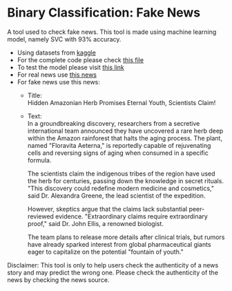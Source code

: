 # Binary Classification: Fake News

A tool used to check fake news. This tool is made using machine learning model, namely SVC with 93% accuracy. 

- Using datasets from [kaggle](https://www.kaggle.com/code/rajatkumar30/fake-news-prediction-92-5-accuracy/input)
- For the complete code please check [this file](https://github.com/MaruliHTGL/Binary-Classification-Fake-News/blob/6f4c0d1ad041c49e3b18f864c019b1ff787781c5/Fake%20News%20Classification.ipynb)
- To test the model please visit [this link](https://fakenewschecker.streamlit.app/)
- For real news use [this news](https://www.bbc.com/news/articles/cvg9gvv8lylo)
- For fake news use this news:
  - Title: <br>
    Hidden Amazonian Herb Promises Eternal Youth, Scientists Claim!
  - Text: <br>
    In a groundbreaking discovery, researchers from a secretive international team announced they have uncovered a rare herb deep within the Amazon rainforest that halts the aging process. The plant, named "Floravita Aeterna," is reportedly capable of rejuvenating cells and reversing signs of aging when consumed in a specific formula.
    
    The scientists claim the indigenous tribes of the region have used the herb for centuries, passing down the knowledge in secret rituals. "This discovery could redefine modern medicine and cosmetics," said Dr. Alexandra Greene, the lead scientist of the expedition.
    
    However, skeptics argue that the claims lack substantial peer-reviewed evidence. "Extraordinary claims require extraordinary proof," said Dr. John Ellis, a renowned biologist.
    
    The team plans to release more details after clinical trials, but rumors have already sparked interest from global pharmaceutical giants eager to capitalize on the potential "fountain of youth."

Disclaimer: This tool is only to help users check the authenticity of a news story and may predict the wrong one. Please check the authenticity of the news by checking the news source.
